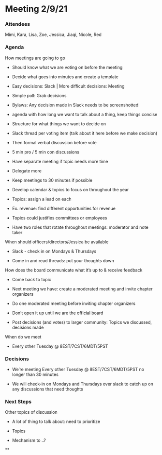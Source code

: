# Meeting 2/9/21

### Attendees 

Mimi, Kara, Lisa, Zoe, Jessica, Jiaqi, Nicole, Red

### Agenda

How meetings are going to go

-   Should know what we are voting on before the meeting

-   Decide what goes into minutes and create a template
    
-   Easy decisions: Slack | More difficult decisions: Meeting
    
-   Simple poll: Grab decisions
    

-   Bylaws: Any decision made in Slack needs to be screenshotted
    

-   agenda with how long we want to talk about a thing, keep things concise
    
-   Structure for what things we want to decide on
    

-   Slack thread per voting item (talk about it here before we make decision)
    
-   Then formal verbal discussion before vote
    

-   5 min pro / 5 min con discussions
    

-   Have separate meeting if topic needs more time
    

-   Delegate more
    
-   Keep meetings to 30 minutes if possible
    
-   Develop calendar & topics to focus on throughout the year
    

-   Topics: assign a lead on each
    

-   Ex. revenue: find different opportunities for revenue
    

-   Topics could justifies committees or employees
    

-   Have two roles that rotate throughout meetings: moderator and note taker
    

  

When should officers/directors/Jessica be available

-   Slack - check in on Mondays & Thursdays
    

-   Come in and read threads: put your thoughts down
    

  

How does the board communicate what it’s up to & receive feedback

-   Come back to topic 
    
-   Next meeting we have: create a moderated meeting and invite chapter organizers
    

-   Do one moderated meeting before inviting chapter organizers
    
-   Don’t open it up until we are the official board
    

-   Post decisions (and votes) to larger community: Topics we discussed, decisions made
    

  

When do we meet

-   Every other Tuesday @ 8EST/7CST/6MDT/5PST
    

  

### Decisions

-   We’re meeting Every other Tuesday @ 8EST/7CST/6MDT/5PST no longer than 30 minutes
    
-   We will check-in on Mondays and Thursdays over slack to catch up on any discussions that need thoughts
    

### Next Steps

Other topics of discussion

-   A lot of thing to talk about: need to prioritize 
    

-   Topics
    
-   Mechanism to ..?
    

  
**